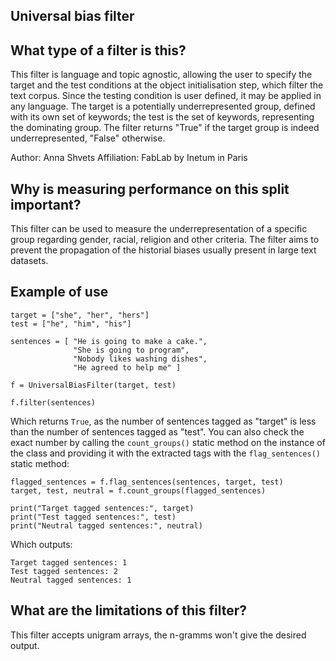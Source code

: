 ## Universal bias filter

## What type of a filter is this?

This filter is language and topic agnostic, allowing the user to specify the target and the test conditions at the object initialisation step, which filter the text corpus.
Since the testing condition is user defined, it may be applied in any language.
The target is a potentially underrepresented group, defined with its own set of keywords; the test is the set of keywords, representing the dominating group.
The filter returns "True" if the target group is indeed underrepresented, "False" otherwise.

Author: Anna Shvets
Affiliation: FabLab by Inetum in Paris

## Why is measuring performance on this split important?
This filter can be used to measure the underrepresentation of a specific group regarding gender, racial, religion and other criteria.
The filter aims to prevent the propagation of the historial biases usually present in large text datasets.

## Example of use
```
target = ["she", "her", "hers"]
test = ["he", "him", "his"]

sentences = [ "He is going to make a cake.",
              "She is going to program",
              "Nobody likes washing dishes",
              "He agreed to help me" ]

f = UniversalBiasFilter(target, test)

f.filter(sentences)
```
Which returns `True`, as the number of sentences tagged as "target" is less than the number of sentences tagged as "test".
You can also check the exact number by calling the `count_groups()` static method on the instance of the class and providing it with the extracted tags with the `flag_sentences()` static method:
```
flagged_sentences = f.flag_sentences(sentences, target, test)
target, test, neutral = f.count_groups(flagged_sentences)

print("Target tagged sentences:", target)
print("Test tagged sentences:", test)
print("Neutral tagged sentences:", neutral)
```
Which outputs:
```
Target tagged sentences: 1
Test tagged sentences: 2
Neutral tagged sentences: 1
```

## What are the limitations of this filter?
This filter accepts unigram arrays, the n-gramms won't give the desired output.
